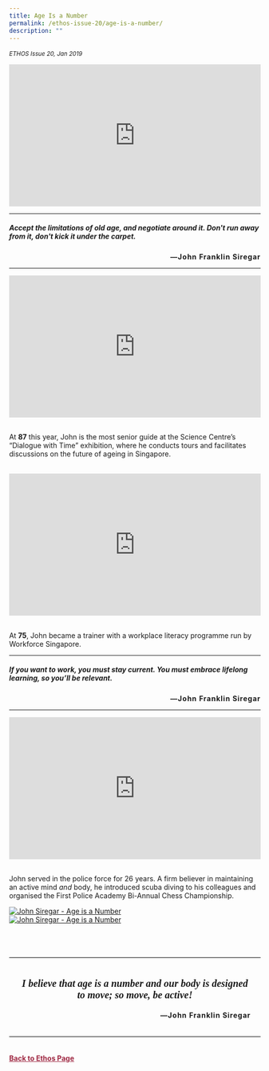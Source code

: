 ```yaml
---
title: Age Is a Number
permalink: /ethos-issue-20/age-is-a-number/
description: ""
---
```

<style>

.back a
{
	color: #9f2943;
	font-weight: bold;
}

#banner img
{
	width:100%;
}
	
.author
{
border-bottom: 1px solid black;
margin-top:40px;
padding-bottom:30px;
border-top: 1px solid black;	

}

.author p {
	font-size: 0.9em;
	line-height:24px !important;
	}	

.break
{
   border-top: 1px solid  black;
   border-bottom: 1px solid black;
	 padding:20px;
	text-align:center;
	margin-top:50px;
}
	
.break1
{
font-family: Georgia;
	font-size:20px;
	font-style: italic;
	font-weight: bold;
}

.boxheader {
	color: white !important;
	}	

.containerbox {
	background-color: #B7C9E2;
	border-radius: 10px;
	padding: 5%;
	margin-top: 5%;
	
	}	

li {
	font-size: 15px !important;
	
	}	

</style>

<em><small>ETHOS Issue 20, Jan 2019</small></em>
<img src="">


  
<div style="padding:56.25% 0 0 0;position:relative;"><iframe style="position:absolute;top:0;left:0;width:100%;height:100%;" src="https://player.vimeo.com/video/313302146?title=0&amp;byline=0" frameborder="0"></iframe></div>  
  
<hr>  
  
<h5><em>  
Accept the limitations of old age, and negotiate around it. Don't run away from it, don't kick it under the carpet.  
</em></h5>  
  
<p style="font-weight: bold; letter-spacing: 1px; text-align: right;" class="small-text">—John Franklin Siregar</p>  
  
<hr>  
  
<div style="padding:56.25% 0 0 0;position:relative;"><iframe style="position:absolute;top:0;left:0;width:100%;height:100%;" src="https://player.vimeo.com/video/313302267?title=0&amp;byline=0" frameborder="0"></iframe></div>  
  
<br>  
  
<p>At <strong>87</strong> this year, John is the most senior guide at the Science Centre’s “Dialogue with Time” exhibition, where he conducts tours and facilitates discussions on the future of ageing in Singapore.</p>  
  
<br>  
  
<div style="padding:56.25% 0 0 0;position:relative;"><iframe style="position:absolute;top:0;left:0;width:100%;height:100%;" src="https://player.vimeo.com/video/313302199?title=0&amp;byline=0" frameborder="0"></iframe></div>  
  
<br>  
  
<p>At <strong>75</strong>, John became a trainer with a workplace literacy programme run by Workforce Singapore.</p>  
  
<hr>  
  
<h5><em>  
If you want to work, you must stay current. You must embrace lifelong learning, so you’ll be relevant.  
</em></h5>  
  
<p style="font-weight: bold; letter-spacing: 1px; text-align: right;" class="small-text">—John Franklin Siregar</p>  
  
<hr>  
  
<div style="padding:56.25% 0 0 0;position:relative;"><iframe style="position:absolute;top:0;left:0;width:100%;height:100%;" src="https://player.vimeo.com/video/313302332?title=0&amp;byline=0" frameborder="0"></iframe></div>  
  
<br>  
  
<p>John served in the police force for 26 years. A firm believer in maintaining an active mind <em>and </em>body, he introduced scuba diving to his colleagues and organised the First Police Academy Bi-Annual Chess Championship.</p>  
  
<a href="../../images/default-source/ethos-images/ethos-issue-20/20190103\_183820.jpg?sfvrsn=7970223e\_2"><img title="John Siregar\_3" src="../../images/default-source/ethos-images/ethos-issue-20/20190103\_183820-2.jpg?Culture=en&amp;sfvrsn=7970223e\_1" data-openoriginalimageonclick="true" data-displaymode="Thumbnail" alt="John Siregar - Age is a Number"></a>  
<a href="../../images/default-source/ethos-images/ethos-issue-20/20190103\_183820-3.jpg?sfvrsn=cde4ad8f\_4"><img title="John Siregar\_4" src="../../images/default-source/ethos-images/ethos-issue-20/20190103\_183820-4.jpg?Culture=en&amp;sfvrsn=cde4ad8f\_1" data-openoriginalimageonclick="true" data-displaymode="Thumbnail" alt="John Siregar - Age is a Number"></a>  
<br>  
  
<div class="break">  
  
<p class="break1">  
I believe that age is a number and our body is designed to move; so move, be active!  
</p>

  
<p style="font-weight: bold; letter-spacing: 1px; text-align: right;" class="small-text">—John Franklin Siregar</p>  
  
</div>  
  

<br>
<br>	
<div class="back">
<a href="/ethos/">Back to Ethos Page</a>	
</div>